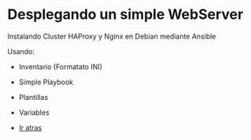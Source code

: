 Desplegando un simple WebServer
==

Instalando Cluster HAProxy y Nginx en Debian mediante Ansible

Usando:
- Inventario (Formatato INI)
- Simple Playbook
- Plantillas
- Variables

- [Ir atras](../README.md)
